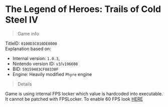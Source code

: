 # The Legend of Heroes: Trails of Cold Steel IV

> Game info

TitleID: `0100D3C010DE8000`<br>
Explanation based on:
- Internal version: `1.0.3`, 
- Nintendo version ID: `v3`/`v196608`
- BID: `59159483CF88330F`
- Engine: Heavily modified `Phyre` engine

> Details

Game is using internal FPS locker which value is hardcoded into executable. It cannot be patched with FPSLocker.
To enable 60 FPS look [HERE](https://gbatemp.net/threads/the-legend-of-heroes-trails-of-cold-steel-iv-uncapped-fps-mod-patch-cheat.626274/#post-10075482)